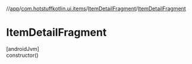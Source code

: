 //[app](../../../index.md)/[com.hotstuffkotlin.ui.items](../index.md)/[ItemDetailFragment](index.md)/[ItemDetailFragment](-item-detail-fragment.md)

# ItemDetailFragment

[androidJvm]\
constructor()
